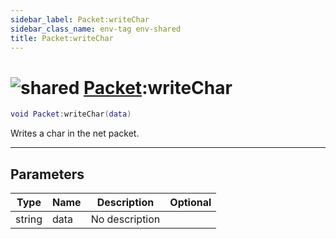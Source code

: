 ```yaml
---
sidebar_label: Packet:writeChar
sidebar_class_name: env-tag env-shared
title: Packet:writeChar
---
```


# <img src='/img/wiki/shared.png' alt='shared' data-tag='env-tag' /> [Packet](../packet/README.md):writeChar

```lua
void Packet:writeChar(data)
```

Writes a char in the net packet.<br/>

-----------------
## Parameters

| Type   | Name | Description | Optional |
| ------ | ---- | ----------- | -------: |
| string | data | No description |   |
